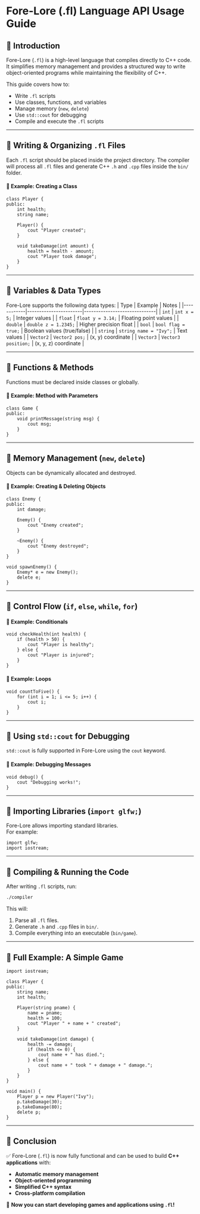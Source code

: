 # **Fore-Lore (.fl) Language API Usage Guide**

## **📌 Introduction**
Fore-Lore (`.fl`) is a high-level language that compiles directly to C++ code. It simplifies memory management and provides a structured way to write object-oriented programs while maintaining the flexibility of C++.

This guide covers how to:
- Write `.fl` scripts
- Use classes, functions, and variables
- Manage memory (`new`, `delete`)
- Use `std::cout` for debugging
- Compile and execute the `.fl` scripts

---

## **📂 Writing & Organizing `.fl` Files**
Each `.fl` script should be placed inside the project directory. The compiler will process all `.fl` files and generate C++ `.h` and `.cpp` files inside the `bin/` folder.

#### **📝 Example: Creating a Class**
```fl
class Player {
public:
    int health;
    string name;
    
    Player() {
        cout "Player created";
    }
    
    void takeDamage(int amount) {
        health = health - amount;
        cout "Player took damage";
    }
}
```

---

## **📌 Variables & Data Types**
Fore-Lore supports the following data types:
| Type        | Example               | Notes                        |
|------------|-----------------------|------------------------------|
| `int`      | `int x = 5;`          | Integer values               |
| `float`    | `float y = 3.14;`      | Floating point values        |
| `double`   | `double z = 1.2345;`   | Higher precision float       |
| `bool`     | `bool flag = true;`    | Boolean values (true/false)  |
| `string`   | `string name = "Ivy";` | Text values                  |
| `Vector2`  | `Vector2 pos;`        | (x, y) coordinate            |
| `Vector3`  | `Vector3 position;`    | (x, y, z) coordinate         |

---

## **📌 Functions & Methods**
Functions must be declared inside classes or globally.

#### **📝 Example: Method with Parameters**
```fl
class Game {
public:
    void printMessage(string msg) {
        cout msg;
    }
}
```

---

## **📌 Memory Management (`new`, `delete`)**
Objects can be dynamically allocated and destroyed.

#### **📝 Example: Creating & Deleting Objects**
```fl
class Enemy {
public:
    int damage;
    
    Enemy() {
        cout "Enemy created";
    }
    
    ~Enemy() {
        cout "Enemy destroyed";
    }
}

void spawnEnemy() {
    Enemy* e = new Enemy();
    delete e;
}
```

---

## **📌 Control Flow (`if`, `else`, `while`, `for`)**
#### **📝 Example: Conditionals**
```fl
void checkHealth(int health) {
    if (health > 50) {
        cout "Player is healthy";
    } else {
        cout "Player is injured";
    }
}
```

#### **📝 Example: Loops**
```fl
void countToFive() {
    for (int i = 1; i <= 5; i++) {
        cout i;
    }
}
```

---

## **📌 Using `std::cout` for Debugging**
`std::cout` is fully supported in Fore-Lore using the `cout` keyword.

#### **📝 Example: Debugging Messages**
```fl
void debug() {
    cout "Debugging works!";
}
```

---

## **📌 Importing Libraries (`import glfw;`)**
Fore-Lore allows importing standard libraries.  
For example:
```fl
import glfw;
import iostream;
```

---

## **📌 Compiling & Running the Code**
After writing `.fl` scripts, run:
```sh
./compiler
```
This will:
1. Parse all `.fl` files.
2. Generate `.h` and `.cpp` files in `bin/`.
3. Compile everything into an executable (`bin/game`).

---

## **📌 Full Example: A Simple Game**
```fl
import iostream;

class Player {
public:
    string name;
    int health;
    
    Player(string pname) {
        name = pname;
        health = 100;
        cout "Player " + name + " created";
    }
    
    void takeDamage(int damage) {
        health -= damage;
        if (health <= 0) {
            cout name + " has died.";
        } else {
            cout name + " took " + damage + " damage.";
        }
    }
}

void main() {
    Player p = new Player("Ivy");
    p.takeDamage(30);
    p.takeDamage(80);
    delete p;
}
```

---

## **📌 Conclusion**
✅ Fore-Lore (`.fl`) is now fully functional and can be used to build **C++ applications** with:
- **Automatic memory management**
- **Object-oriented programming**
- **Simplified C++ syntax**
- **Cross-platform compilation**

🚀 **Now you can start developing games and applications using `.fl`!**
